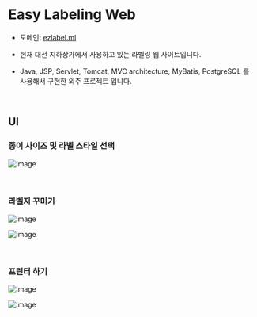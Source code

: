 # Easy Labeling Web

* 도메인: [ezlabel.ml](https://ezlabel.ml/init.do)

* 현재 대전 지하상가에서 사용하고 있는 라벨링 웹 사이트입니다.

* Java, JSP, Servlet, Tomcat, MVC architecture, MyBatis, PostgreSQL 를 사용해서 구현한 외주 프로젝트 입니다.

<br>

## UI

### 종이 사이즈 및 라벨 스타일 선택

![image](https://user-images.githubusercontent.com/43431081/75872446-841bd580-5e51-11ea-8900-1f2c7f2680cf.png)

<br>

### 라벨지 꾸미기

![image](https://user-images.githubusercontent.com/43431081/75872491-985fd280-5e51-11ea-91ae-4d6628961d16.png)

![image](https://user-images.githubusercontent.com/43431081/75872524-ab72a280-5e51-11ea-86b0-ddea6769014c.png)

<br>

### 프린터 하기

![image](https://user-images.githubusercontent.com/43431081/75873922-20df7280-5e54-11ea-862d-3e0932cfa57b.png)

![image](https://user-images.githubusercontent.com/43431081/75872579-c6451700-5e51-11ea-89e1-a5b8b7714e59.png)



